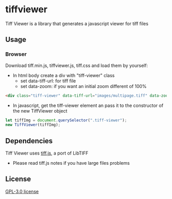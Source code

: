 # tiffviewer
Tiff Viewer is a library that generates a javascript viewer for tiff files

## Usage

### Browser

Download tiff.min.js, tiffviewer.js, tiff.css and load them by yourself:

- In html body create a div with "tiff-viewer" class
  - set data-tiff-url: for tiff file
  - set data-zoom: if you want an initial zoom different of 100%
```html
<div class="tiff-viewer" data-tiff-url="images/multipage.tiff" data-zoom="30"></div>
```

- In javascript, get the tiff-viewer element an pass it to the constructor of the new TiffViewer object
```js
let tiffImg = document.querySelector(".tiff-viewer");
new TiffViewer(tiffImg);
```

## Dependencies
Tiff Viewer uses [tiff.js](https://github.com/seikichi/tiff.js), a port of LibTIFF
- Please read tiff.js notes if you have large files problems

## License
[GPL-3.0 license](https://github.com/fabianp60/tiffviewer/blob/main/LICENSE)
